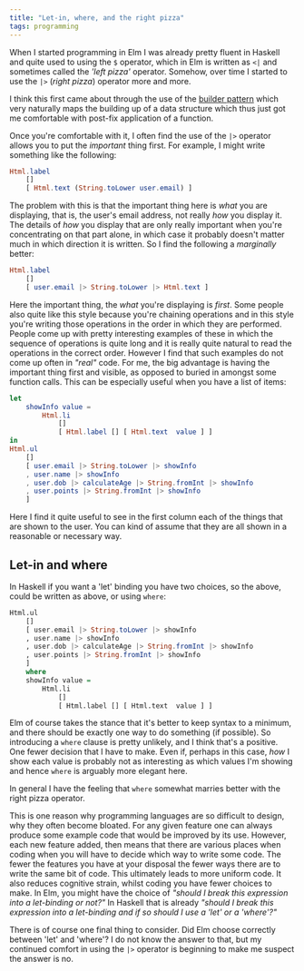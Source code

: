 ```yaml
---
title: "Let-in, where, and the right pizza"
tags: programming
---
```


When I started programming in Elm I was already pretty fluent in Haskell and quite used to using the `$` operator, which in Elm is written as `<|` and sometimes called the *'left pizza'* operator. Somehow, over time I started to use the `|>` (*right pizza*) operator more and more.

I think this first came about through the use of the [builder pattern](/posts/2021-01-02-builder-pattern) which very naturally maps the building up of a data structure which thus just got me comfortable with post-fix application of a function. 

Once you're comfortable with it, I often find the use of the `|>` operator allows you to put the *important* thing first. For example, I might write something like the following:

```elm
Html.label
    []
    [ Html.text (String.toLower user.email) ]
```
The problem with this is that the important thing here is *what* you are displaying, that is, the user's email address, not really *how* you display it. The details of *how* you display that are only really important when you're concentrating on that part alone, in which case it probably doesn't matter much in which direction it is written. So I find the following a *marginally* better:


```elm
Html.label
    []
    [ user.email |> String.toLower |> Html.text ]
```

Here the important thing, the *what* you're displaying is *first*. Some people also quite like this style because you're chaining operations and in this style you're writing those operations in the order in which they are performed. People come up with pretty interesting examples of these in which the sequence of operations is quite long and it is really quite natural to read the operations in the correct order. However I find that such examples do not come up often in *"real"* code. For me, the big advantage is having the important thing first and visible, as opposed to buried in amongst some function calls. This can be especially useful when you have a list of items:


```elm
let
    showInfo value =
        Html.li
            []
            [ Html.label [] [ Html.text  value ] ]
in
Html.ul
    []
    [ user.email |> String.toLower |> showInfo
    , user.name |> showInfo
    , user.dob |> calculateAge |> String.fromInt |> showInfo
    , user.points |> String.fromInt |> showInfo
    ]
```

Here I find it quite useful to see in the first column each of the things that are shown to the user. You can kind of assume that they are all shown in a reasonable or necessary way. 


## Let-in and where

In Haskell if you want a 'let' binding you have two choices, so the above, could be written as above, or using `where`:

```Haskell
Html.ul
    []
    [ user.email |> String.toLower |> showInfo
    , user.name |> showInfo
    , user.dob |> calculateAge |> String.fromInt |> showInfo
    , user.points |> String.fromInt |> showInfo
    ]
    where
    showInfo value =
        Html.li
            []
            [ Html.label [] [ Html.text  value ] ]
```

Elm of course takes the stance that it's better to keep syntax to a minimum, and there should be exactly one way to do something (if possible). So introducing a `where` clause is pretty unlikely, and I think that's a positive. One fewer decision that I have to make. Even if, perhaps in this case, *how* I show each value is probably not as interesting as which values I'm showing and hence `where` is arguably more elegant here. 

In general I have the feeling that `where` somewhat marries better with the right pizza operator. 

This is one reason why programming languages are so difficult to design, why they often become bloated. For any given feature one can always produce some example code that would be improved by its use. However, each new feature added, then means that there are various places when coding when you will have to decide which way to write some code. The fewer the features you have at your disposal the fewer ways there are to write the same bit of code. This ultimately leads to more uniform code. It also reduces cognitive strain, whilst coding you have fewer choices to make. In Elm, you might have the choice of *"should I break this expression into a let-binding or not?"* In Haskell that is already *"should I break this expression into a let-binding and if so should I use a 'let' or a 'where'?"*

There is of course one final thing to consider. Did Elm choose correctly between 'let' and 'where'? I do not know the answer to that, but my continued comfort in using the `|>` operator is beginning to make me suspect the answer is no.
